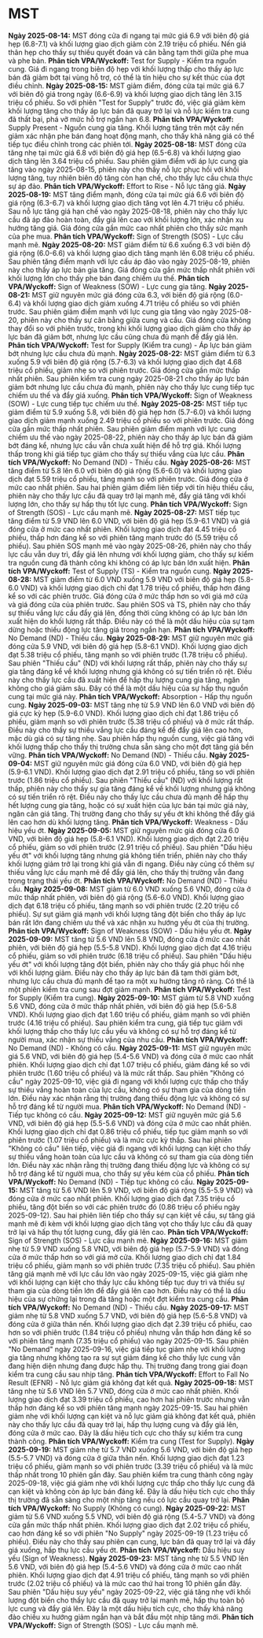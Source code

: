 # MST

**Ngày 2025-08-14:** MST đóng cửa đi ngang tại mức giá 6.9 với biên độ giá hẹp (6.8-7.1) và khối lượng giao dịch giảm còn 2.19 triệu cổ phiếu. Nến giá thân hẹp cho thấy sự thiếu quyết đoán và cân bằng tạm thời giữa phe mua và phe bán. **Phân tích VPA/Wyckoff:** Test for Supply - Kiểm tra nguồn cung. Giá đi ngang trong biên độ hẹp với khối lượng thấp cho thấy áp lực bán đã giảm bớt tại vùng hỗ trợ, có thể là tín hiệu cho sự kết thúc của đợt điều chỉnh.
**Ngày 2025-08-15:** MST giảm điểm, đóng cửa tại mức giá 6.7 với biên độ giá trong ngày (6.6-6.9) và khối lượng giao dịch tăng lên 3.15 triệu cổ phiếu. So với phiên "Test for Supply" trước đó, việc giá giảm kèm khối lượng tăng cho thấy áp lực bán đã quay trở lại và nỗ lực kiểm tra cung đã thất bại, phá vỡ mức hỗ trợ ngắn hạn 6.8. **Phân tích VPA/Wyckoff:** Supply Present - Nguồn cung gia tăng. Khối lượng tăng trên một cây nến giảm xác nhận phe bán đang hoạt động mạnh, cho thấy khả năng giá có thể tiếp tục điều chỉnh trong các phiên tới.
**Ngày 2025-08-18:** MST đóng cửa tăng nhẹ tại mức giá 6.8 với biên độ giá hẹp (6.5-6.8) và khối lượng giao dịch tăng lên 3.64 triệu cổ phiếu. Sau phiên giảm điểm với áp lực cung gia tăng vào ngày 2025-08-15, phiên này cho thấy nỗ lực phục hồi với khối lượng tăng, tuy nhiên biên độ tăng còn hạn chế, cho thấy lực cầu chưa thực sự áp đảo. **Phân tích VPA/Wyckoff:** Effort to Rise - Nỗ lực tăng giá.
**Ngày 2025-08-19:** MST tăng điểm mạnh, đóng cửa tại mức giá 6.6 với biên độ giá rộng (6.3-6.7) và khối lượng giao dịch tăng vọt lên 4.71 triệu cổ phiếu. Sau nỗ lực tăng giá hạn chế vào ngày 2025-08-18, phiên này cho thấy lực cầu đã áp đảo hoàn toàn, đẩy giá lên cao với khối lượng lớn, xác nhận xu hướng tăng giá. Giá đóng cửa gần mức cao nhất phiên cho thấy sức mạnh của phe mua. **Phân tích VPA/Wyckoff:** Sign of Strength (SOS) - Lực cầu mạnh mẽ.
**Ngày 2025-08-20:** MST giảm điểm từ 6.6 xuống 6.3 với biên độ giá rộng (6.0-6.6) và khối lượng giao dịch tăng mạnh lên 6.08 triệu cổ phiếu. Sau phiên tăng điểm mạnh với lực cầu áp đảo vào ngày 2025-08-19, phiên này cho thấy áp lực bán gia tăng. Giá đóng cửa gần mức thấp nhất phiên với khối lượng lớn cho thấy phe bán đang chiếm ưu thế. **Phân tích VPA/Wyckoff:** Sign of Weakness (SOW) - Lực cung gia tăng.
**Ngày 2025-08-21:** MST giữ nguyên mức giá đóng cửa 6.3, với biên độ giá rộng (6.0-6.4) và khối lượng giao dịch giảm xuống 4.71 triệu cổ phiếu so với phiên trước. Sau phiên giảm điểm mạnh với lực cung gia tăng vào ngày 2025-08-20, phiên này cho thấy sự cân bằng giữa cung và cầu. Giá đóng cửa không thay đổi so với phiên trước, trong khi khối lượng giao dịch giảm cho thấy áp lực bán đã giảm bớt, nhưng lực cầu cũng chưa đủ mạnh để đẩy giá lên. **Phân tích VPA/Wyckoff:** Test for Supply (Kiểm tra cung) - Áp lực bán giảm bớt nhưng lực cầu chưa đủ mạnh.
**Ngày 2025-08-22:** MST giảm điểm từ 6.3 xuống 5.9 với biên độ giá rộng (5.7-6.3) và khối lượng giao dịch đạt 4.68 triệu cổ phiếu, giảm nhẹ so với phiên trước. Giá đóng cửa gần mức thấp nhất phiên. Sau phiên kiểm tra cung ngày 2025-08-21 cho thấy áp lực bán giảm bớt nhưng lực cầu chưa đủ mạnh, phiên này cho thấy lực cung tiếp tục chiếm ưu thế và đẩy giá xuống. **Phân tích VPA/Wyckoff:** Sign of Weakness (SOW) - Lực cung tiếp tục chiếm ưu thế.
**Ngày 2025-08-25:** MST tiếp tục giảm điểm từ 5.9 xuống 5.8, với biên độ giá hẹp hơn (5.7-6.0) và khối lượng giao dịch giảm mạnh xuống 2.49 triệu cổ phiếu so với phiên trước. Giá đóng cửa gần mức thấp nhất phiên. Sau phiên giảm điểm mạnh với lực cung chiếm ưu thế vào ngày 2025-08-22, phiên này cho thấy áp lực bán đã giảm bớt đáng kể, nhưng lực cầu vẫn chưa xuất hiện để hỗ trợ giá. Khối lượng thấp trong khi giá tiếp tục giảm cho thấy sự thiếu vắng của lực cầu. **Phân tích VPA/Wyckoff:** No Demand (ND) - Thiếu cầu.
**Ngày 2025-08-26:** MST tăng điểm từ 5.8 lên 6.0 với biên độ giá rộng (5.6-6.0) và khối lượng giao dịch đạt 5.59 triệu cổ phiếu, tăng mạnh so với phiên trước. Giá đóng cửa ở mức cao nhất phiên. Sau hai phiên giảm điểm liên tiếp với tín hiệu thiếu cầu, phiên này cho thấy lực cầu đã quay trở lại mạnh mẽ, đẩy giá tăng với khối lượng lớn, cho thấy sự hấp thụ tốt lực cung. **Phân tích VPA/Wyckoff:** Sign of Strength (SOS) - Lực cầu mạnh mẽ.
**Ngày 2025-08-27:** MST tiếp tục tăng điểm từ 5.9 VND lên 6.0 VND, với biên độ giá hẹp (5.9-6.1 VND) và giá đóng cửa ở mức cao nhất phiên. Khối lượng giao dịch đạt 4.45 triệu cổ phiếu, thấp hơn đáng kể so với phiên tăng mạnh trước đó (5.59 triệu cổ phiếu). Sau phiên SOS mạnh mẽ vào ngày 2025-08-26, phiên này cho thấy lực cầu vẫn duy trì, đẩy giá lên nhưng với khối lượng giảm, cho thấy sự kiểm tra nguồn cung đã thành công khi không có áp lực bán lớn xuất hiện. **Phân tích VPA/Wyckoff:** Test of Supply (TS) - Kiểm tra nguồn cung.
**Ngày 2025-08-28:** MST giảm điểm từ 6.0 VND xuống 5.9 VND với biên độ giá hẹp (5.8-6.0 VND) và khối lượng giao dịch chỉ đạt 1.78 triệu cổ phiếu, thấp hơn đáng kể so với các phiên trước. Giá đóng cửa ở mức thấp hơn so với giá mở cửa và giá đóng cửa của phiên trước. Sau phiên SOS và TS, phiên này cho thấy sự thiếu vắng lực cầu đẩy giá lên, đồng thời cũng không có áp lực bán lớn xuất hiện do khối lượng rất thấp. Điều này có thể là một dấu hiệu của sự tạm dừng hoặc thiếu động lực tăng giá trong ngắn hạn. **Phân tích VPA/Wyckoff:** No Demand (ND) - Thiếu cầu.
**Ngày 2025-08-29:** MST giữ nguyên mức giá đóng cửa 5.9 VND, với biên độ giá hẹp (5.8-6.1 VND). Khối lượng giao dịch đạt 5.38 triệu cổ phiếu, tăng mạnh so với phiên trước (1.78 triệu cổ phiếu). Sau phiên "Thiếu cầu" (ND) với khối lượng rất thấp, phiên này cho thấy sự gia tăng đáng kể về khối lượng nhưng giá không có sự tiến triển rõ rệt. Điều này cho thấy lực cầu đã xuất hiện để hấp thụ lượng cung gia tăng, ngăn không cho giá giảm sâu. Đây có thể là một dấu hiệu của sự hấp thụ nguồn cung tại mức giá này. **Phân tích VPA/Wyckoff:** Absorption - Hấp thụ nguồn cung.
**Ngày 2025-09-03:** MST tăng nhẹ từ 5.9 VND lên 6.0 VND với biên độ giá cực kỳ hẹp (5.9-6.0 VND). Khối lượng giao dịch chỉ đạt 1.86 triệu cổ phiếu, giảm mạnh so với phiên trước (5.38 triệu cổ phiếu) và ở mức rất thấp. Điều này cho thấy sự thiếu vắng lực cầu đáng kể để đẩy giá lên cao hơn, mặc dù giá có sự tăng nhẹ. Sau phiên hấp thụ nguồn cung, việc giá tăng với khối lượng thấp cho thấy thị trường chưa sẵn sàng cho một đợt tăng giá bền vững. **Phân tích VPA/Wyckoff:** No Demand (ND) - Thiếu cầu.
**Ngày 2025-09-04:** MST giữ nguyên mức giá đóng cửa 6.0 VND, với biên độ giá hẹp (5.9-6.1 VND). Khối lượng giao dịch đạt 2.91 triệu cổ phiếu, tăng so với phiên trước (1.86 triệu cổ phiếu). Sau phiên "Thiếu cầu" (ND) với khối lượng rất thấp, phiên này cho thấy sự gia tăng đáng kể về khối lượng nhưng giá không có sự tiến triển rõ rệt. Điều này cho thấy lực cầu chưa đủ mạnh để hấp thụ hết lượng cung gia tăng, hoặc có sự xuất hiện của lực bán tại mức giá này, ngăn cản giá tăng. Thị trường đang cho thấy sự yếu ớt khi không thể đẩy giá lên cao hơn dù khối lượng tăng. **Phân tích VPA/Wyckoff:** Weakness - Dấu hiệu yếu ớt.
**Ngày 2025-09-05:** MST giữ nguyên mức giá đóng cửa 6.0 VND, với biên độ giá hẹp (5.8-6.1 VND). Khối lượng giao dịch đạt 2.20 triệu cổ phiếu, giảm so với phiên trước (2.91 triệu cổ phiếu). Sau phiên "Dấu hiệu yếu ớt" với khối lượng tăng nhưng giá không tiến triển, phiên này cho thấy khối lượng giảm trở lại trong khi giá vẫn đi ngang. Điều này củng cố thêm sự thiếu vắng lực cầu mạnh mẽ để đẩy giá lên, cho thấy thị trường vẫn đang trong trạng thái yếu ớt. **Phân tích VPA/Wyckoff:** No Demand (ND) - Thiếu cầu.
**Ngày 2025-09-08:** MST giảm từ 6.0 VND xuống 5.6 VND, đóng cửa ở mức thấp nhất phiên, với biên độ giá rộng (5.6-6.0 VND). Khối lượng giao dịch đạt 6.18 triệu cổ phiếu, tăng mạnh so với phiên trước (2.20 triệu cổ phiếu). Sự sụt giảm giá mạnh với khối lượng tăng đột biến cho thấy áp lực bán rất lớn đang chiếm ưu thế và xác nhận xu hướng yếu ớt của thị trường. **Phân tích VPA/Wyckoff:** Sign of Weakness (SOW) - Dấu hiệu yếu ớt.
**Ngày 2025-09-09:** MST tăng từ 5.6 VND lên 5.8 VND, đóng cửa ở mức cao nhất phiên, với biên độ giá hẹp (5.5-5.8 VND). Khối lượng giao dịch đạt 4.16 triệu cổ phiếu, giảm so với phiên trước (6.18 triệu cổ phiếu). Sau phiên "Dấu hiệu yếu ớt" với khối lượng tăng đột biến, phiên này cho thấy giá phục hồi nhẹ với khối lượng giảm. Điều này cho thấy áp lực bán đã tạm thời giảm bớt, nhưng lực cầu chưa đủ mạnh để tạo ra một xu hướng tăng rõ ràng. Có thể là một phiên kiểm tra cung sau đợt giảm mạnh. **Phân tích VPA/Wyckoff:** Test for Supply (Kiểm tra cung).
**Ngày 2025-09-10:** MST giảm từ 5.8 VND xuống 5.6 VND, đóng cửa ở mức thấp nhất phiên, với biên độ giá hẹp (5.6-5.8 VND). Khối lượng giao dịch đạt 1.60 triệu cổ phiếu, giảm mạnh so với phiên trước (4.16 triệu cổ phiếu). Sau phiên kiểm tra cung, giá tiếp tục giảm với khối lượng thấp cho thấy lực cầu yếu và không có sự hỗ trợ đáng kể từ người mua, xác nhận sự thiếu vắng của nhu cầu. **Phân tích VPA/Wyckoff:** No Demand (ND) - Không có cầu.
**Ngày 2025-09-11:** MST giữ nguyên mức giá 5.6 VND, với biên độ giá hẹp (5.4-5.6 VND) và đóng cửa ở mức cao nhất phiên. Khối lượng giao dịch chỉ đạt 1.07 triệu cổ phiếu, giảm đáng kể so với phiên trước (1.60 triệu cổ phiếu) và là mức rất thấp. Sau phiên "Không có cầu" ngày 2025-09-10, việc giá đi ngang với khối lượng cực thấp cho thấy sự thiếu vắng hoàn toàn của lực cầu, không có sự tham gia của dòng tiền lớn. Điều này xác nhận rằng thị trường đang thiếu động lực và không có sự hỗ trợ đáng kể từ người mua. **Phân tích VPA/Wyckoff:** No Demand (ND) - Tiếp tục không có cầu.
**Ngày 2025-09-12:** MST giữ nguyên mức giá 5.6 VND, với biên độ giá hẹp (5.5-5.6 VND) và đóng cửa ở mức cao nhất phiên. Khối lượng giao dịch chỉ đạt 0.86 triệu cổ phiếu, tiếp tục giảm mạnh so với phiên trước (1.07 triệu cổ phiếu) và là mức cực kỳ thấp. Sau hai phiên "Không có cầu" liên tiếp, việc giá đi ngang với khối lượng cạn kiệt cho thấy sự thiếu vắng hoàn toàn của lực cầu và không có sự tham gia của dòng tiền lớn. Điều này xác nhận rằng thị trường đang thiếu động lực và không có sự hỗ trợ đáng kể từ người mua, cho thấy sự yếu kém của cổ phiếu. **Phân tích VPA/Wyckoff:** No Demand (ND) - Tiếp tục không có cầu.
**Ngày 2025-09-15:** MST tăng từ 5.6 VND lên 5.9 VND, với biên độ giá rộng (5.5-5.9 VND) và đóng cửa ở mức cao nhất phiên. Khối lượng giao dịch đạt 7.35 triệu cổ phiếu, tăng đột biến so với các phiên trước đó (0.86 triệu cổ phiếu ngày 2025-09-12). Sau hai phiên liên tiếp cho thấy sự cạn kiệt về cầu, sự tăng giá mạnh mẽ đi kèm với khối lượng giao dịch tăng vọt cho thấy lực cầu đã quay trở lại và hấp thụ tốt lượng cung, đẩy giá lên cao. **Phân tích VPA/Wyckoff:** Sign of Strength (SOS) - Lực cầu mạnh mẽ.
**Ngày 2025-09-16:** MST giảm nhẹ từ 5.9 VND xuống 5.8 VND, với biên độ giá hẹp (5.7-5.9 VND) và đóng cửa ở mức thấp hơn so với giá mở cửa. Khối lượng giao dịch chỉ đạt 1.84 triệu cổ phiếu, giảm mạnh so với phiên trước (7.35 triệu cổ phiếu). Sau phiên tăng giá mạnh mẽ với lực cầu lớn vào ngày 2025-09-15, việc giá giảm nhẹ với khối lượng cạn kiệt cho thấy lực cầu không tiếp tục duy trì và thiếu sự tham gia của dòng tiền lớn để đẩy giá lên cao hơn. Điều này có thể là dấu hiệu của sự chững lại trong đà tăng hoặc một đợt kiểm tra cung cầu. **Phân tích VPA/Wyckoff:** No Demand (ND) - Thiếu cầu.
**Ngày 2025-09-17:** MST giảm nhẹ từ 5.8 VND xuống 5.7 VND, với biên độ giá hẹp (5.6-5.8 VND) và đóng cửa ở giữa thân nến. Khối lượng giao dịch đạt 2.39 triệu cổ phiếu, cao hơn so với phiên trước (1.84 triệu cổ phiếu) nhưng vẫn thấp hơn đáng kể so với phiên tăng mạnh (7.35 triệu cổ phiếu) vào ngày 2025-09-15. Sau phiên "No Demand" ngày 2025-09-16, việc giá tiếp tục giảm nhẹ với khối lượng gia tăng nhưng không tạo ra sự sụt giảm đáng kể cho thấy lực cung vẫn đang hiện diện nhưng đang được hấp thụ. Thị trường đang trong giai đoạn kiểm tra cung cầu sau nhịp tăng. **Phân tích VPA/Wyckoff:** Effort to Fall No Result (EFNR) - Nỗ lực giảm giá không đạt kết quả.
**Ngày 2025-09-18:** MST tăng nhẹ từ 5.6 VND lên 5.7 VND, đóng cửa ở mức cao nhất phiên. Khối lượng giao dịch đạt 3.39 triệu cổ phiếu, cao hơn hai phiên trước nhưng vẫn thấp hơn đáng kể so với phiên tăng mạnh ngày 2025-09-15. Sau hai phiên giảm nhẹ với khối lượng cạn kiệt và nỗ lực giảm giá không đạt kết quả, phiên này cho thấy lực cầu đã quay trở lại, hấp thụ lượng cung và đẩy giá lên, đóng cửa ở mức cao. Đây là dấu hiệu tích cực cho thấy sự kiểm tra cung thành công. **Phân tích VPA/Wyckoff:** Kiểm tra cung (Test for Supply).
**Ngày 2025-09-19:** MST giảm nhẹ từ 5.7 VND xuống 5.6 VND, với biên độ giá hẹp (5.5-5.7 VND) và đóng cửa ở giữa thân nến. Khối lượng giao dịch đạt 1.23 triệu cổ phiếu, giảm mạnh so với phiên trước (3.39 triệu cổ phiếu) và là mức thấp nhất trong 10 phiên gần đây. Sau phiên kiểm tra cung thành công ngày 2025-09-18, việc giá giảm nhẹ với khối lượng cực thấp cho thấy lực cung đã cạn kiệt và không còn áp lực bán đáng kể. Đây là dấu hiệu tích cực cho thấy thị trường đã sẵn sàng cho một nhịp tăng nếu có lực cầu quay trở lại. **Phân tích VPA/Wyckoff:** No Supply (Không có cung).
**Ngày 2025-09-22:** MST giảm từ 5.6 VND xuống 5.5 VND, với biên độ giá rộng (5.4-5.7 VND) và đóng cửa gần mức thấp nhất phiên. Khối lượng giao dịch đạt 2.02 triệu cổ phiếu, cao hơn đáng kể so với phiên "No Supply" ngày 2025-09-19 (1.23 triệu cổ phiếu). Điều này cho thấy sau phiên cạn cung, lực bán đã quay trở lại và đẩy giá xuống, hấp thụ lực cầu yếu ớt. **Phân tích VPA/Wyckoff:** Dấu hiệu suy yếu (Sign of Weakness).
**Ngày 2025-09-23:** MST tăng nhẹ từ 5.5 VND lên 5.6 VND, với biên độ giá hẹp (5.4-5.6 VND) và đóng cửa ở mức cao nhất phiên. Khối lượng giao dịch đạt 4.91 triệu cổ phiếu, tăng mạnh so với phiên trước (2.02 triệu cổ phiếu) và là mức cao thứ hai trong 10 phiên gần đây. Sau phiên "Dấu hiệu suy yếu" ngày 2025-09-22, việc giá tăng nhẹ với khối lượng đột biến cho thấy lực cầu đã quay trở lại mạnh mẽ, hấp thụ toàn bộ lực cung và đẩy giá lên. Đây là một dấu hiệu tích cực, cho thấy khả năng đảo chiều xu hướng giảm ngắn hạn và bắt đầu một nhịp tăng mới. **Phân tích VPA/Wyckoff:** Sign of Strength (SOS) - Lực cầu mạnh mẽ.
